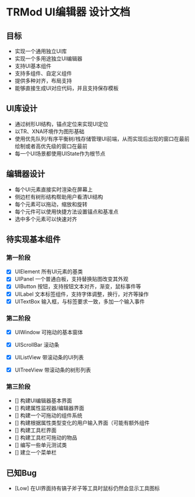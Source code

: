 ﻿# TRMod UI编辑器 设计文档

## 目标
- 实现一个通用独立UI库
- 实现一个多用途独立UI编辑器
- 支持UI基本组件
- 支持多组件、自定义组件
- 提供多种对齐，布局支持
- 能够直接生成UI对应代码，并且支持保存模板

## UI库设计
- 通过树形UI结构，锚点定位来实现UI定位
- 以TR、XNA环境作为图形基础
- 使用优先队列/有序平衡树/栈存储管理UI前端，从而实现后出现的窗口在最前绘制或者高优先级的窗口在最前
- 每一个UI场景都使用UIState作为根节点

## 编辑器设计
- 每个UI元素直接实时渲染在屏幕上
- 侧边栏有树形结构帮助用户看清UI结构
- 每个元素可以拖动，缩放和旋转
- 每个元件可以使用快捷方法设置锚点和基准点
- 选中多个元素可以快速对齐

## 待实现基本组件
### 第一阶段
- [x] UIElement 所有UI元素的基类
- [x] UIPanel 一个普通白板，支持替换贴图改变其外观
- [x] UIButton 按钮，支持按钮文本对齐，渐变，鼠标事件等
- [x] UILabel 文本标签组件，支持字体调整，换行，对齐等操作
- [x] UITextBox 输入框，与标签要求一致，多加一个输入事件

### 第二阶段
- [x] UIWindow 可拖动的基本窗体
- [x] UIScrollBar 滚动条
- [x] UIListView 带滚动条的UI列表
- [x] UITreeView 带滚动条的树形列表


### 第三阶段
- [] 构建UI编辑器基本界面
- [] 构建属性监视器/编辑器界面
- [] 构建一个可拖动的组件系统
- [] 构建根据属性类型变化的用户输入界面（可能有额外组件
- [] 构建工具栏界面
- [] 构建工具栏可拖动的物品
- [] 编写一些单元测试类
- [] 建立一个菜单栏

## 已知Bug
- [Low] 在UI界面持有镐子斧子等工具时鼠标仍然会显示工具图标